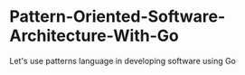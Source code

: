 # Pattern-Oriented-Software-Architecture-With-Go

Let's use patterns language in developing software using Go
